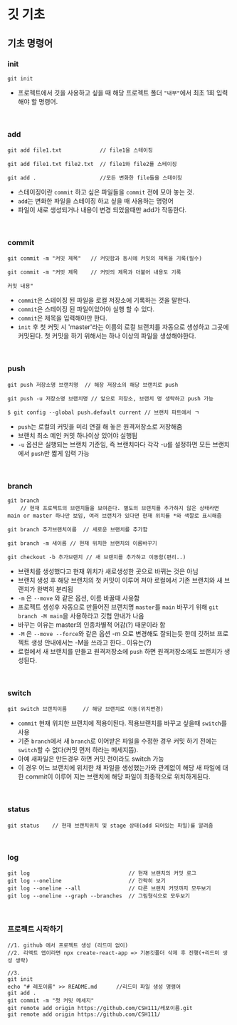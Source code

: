 # 깃 기초

## 기초 명령어

### init

```
git init
```

- 프로젝트에서 깃을 사용하고 싶을 때 해당 프로젝트 폴더 `"내부"`에서 최초 1회 입력해야 할 명령어.

<br>

### add

```
git add file1.txt            // file1을 스테이징

git add file1.txt file2.txt  // file1와 file2를 스테이징

git add .                    //모든 변화한 file들을 스테이징
```

- 스테이징이란 `commit` 하고 싶은 파일들을 `commit` 전에 모아 놓는 것.
- `add`는 변화한 파일을 스테이징 하고 싶을 때 사용하는 명령어
- 파일이 새로 생성되거나 내용이 변경 되었을때만 add가 작동한다.

<br>

### commit

```
git commit -m "커밋 제목"   // 커밋함과 동시에 커밋의 제목을 기록(필수)

git commit -m "커밋 제목    // 커밋의 제목과 더불어 내용도 기록

커밋 내용"

```

- `commit`은 스테이징 된 파일을 로컬 저장소에 기록하는 것을 말한다.
- `commit`은 스테이징 된 파일이있어야 실행 할 수 있다.
- `commit`은 제목을 입력해야만 한다.
- `init` 후 첫 커밋 시 'master'라는 이름의 로컬 브랜치를 자동으로 생성하고 그곳에 커밋된다. 첫 커밋을 하기 위해서는 하나 이상의 파일을 생성해야한다.

<br>

### push

```
git push 저장소명 브랜치명  // 해장 저장소의 해당 브랜치로 push

git push -u 저장소명 브랜치명 // 앞으로 저장소, 브랜치 명 생략하고 push 가능

$ git config --global push.default current // 브랜치 파트에서 ㄱ
```

- `push`는 로컬의 커밋을 미리 연결 해 놓은 원격저장소로 저장해줌
- 브랜치 최소 메인 커밋 하나이상 있어야 실행됨
- `-u` 옵션은 실행되는 브랜치 기준임, 즉 브랜치마다 각각 -u를 설정하면 모든 브랜치에서 `push`만 짧게 입력 가능

<br>

### branch

```
git branch
    // 현재 프로젝트의 브랜치들을 보여준다. 별도의 브랜치를 추가하지 않은 상태라면 main or master 하나만 보임, 여러 브랜치가 있다면 현재 위치를 *와 색깔로 표시해줌

git branch 추가브랜치이름  // 새로운 브랜치를 추가함

git branch -m 새이름 // 현재 위치한 브랜치의 이름바꾸기

git checkout -b 추가브랜치 // 새 브랜치를 추가하고 이동함(편리..)
```

- 브랜치를 생성했다고 현재 위치가 새로생성한 곳으로 바뀌는 것은 아님
- 브랜치 생성 후 해당 브랜치의 첫 커밋이 이루어 져야 로컬에서 기존 브랜치와 새 브랜치가 완벽히 분리됨
- `-m` 은 `--move` 와 같은 옵션, 이름 바꿀때 사용함
- 프로젝트 생성후 자동으로 만들어진 브랜치명 `master`를 `main` 바꾸기 위해
  `git branch -M main`을 사용하라고 깃헙 안내가 나옴
- 바꾸는 이유는 master의 인종차별적 어감(?) 때문이라 함
- `-M` 은 `--move --force`와 같은 옵션 -m 으로 변경해도 잘되는듯 한데 깃허브 프로젝트 생성 안내에서는 -M을 쓰라고 한다.. 이유는(?)
- 로컬에서 새 브랜치를 만들고 원격저장소에 `push` 하면 원격저장소에도 브랜치가 생성된다.

<br>

### switch

```
git switch 브랜치이름     // 해당 브랜치로 이동(위치변경)
```

- `commit` 현재 위치한 브랜치에 적용이된다. 적용브랜치를 바꾸고 싶을때 `switch`를 사용
- 기존 `branch`에서 새 `branch`로 이어받은 파일을 수정한 경우 커밋 하기 전에는 `switch`할 수 없다(커밋 먼저 하라는 메세지뜸).
- 아예 새파일은 만든경우 하면 커밋 전이라도 switch 가능
- 이 경우 어느 브랜치에 위치한 채 파일을 생성했는가와 관계없이 해당 새 파일에 대한 commit이 이루어 지는 브랜치에 해당 파일이 최종적으로 위치하게된다.

<br>

### status

```
git status    // 현재 브랜치위치 및 stage 상태(add 되어있는 파일)를 알려줌
```

<br>

### log

```
git log                               // 현재 브랜치의 커밋 로그
git log --oneline                     // 간략히 보기
git log --oneline --all               // 다른 브랜치 커밋까지 모두보기
git log --oneline --graph --branches  // 그림형식으로 모두보기
```

<br>

### 프로젝트 시작하기

```
//1. github 에서 프로젝트 생성 (리드미 없이)
//2. 리액트 앱이라면 npx create-react-app => 기본깃폴더 삭제 후 진행(+리드미 생성 생략)

//3.
git init
echo "# 레포이름" >> README.md      //리드미 파일 생성 명령어
git add .
git commit -m "첫 커밋 메세지"
git remote add origin https://github.com/CSH111/레포이름.git
git remote add origin https://github.com/CSH111/
```

